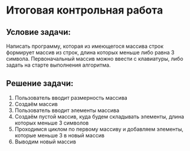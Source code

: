 # Итоговая контрольная работа

## Условие задачи:

Написать программу, которая из имеющегося массива строк формирует массив из строк, 
длина которых меньше либо равна 3 символа. 
Первоначальный массив можно ввести с клавиатуры, либо задать на старте выполнения алгоритма. 

## Решение задачи:
1. Пользователь вводит размерность массива
2. Создаём массив
3. Пользователь вводит элементы массива
4. Создаём пустой массив, куда будем складывать элементы, длина которых меньше 3 символов
5. Проходимся циклом по первому массиву и добавляем элементы, которые меньше 3 в новый массив 
6. Выводим новый массив 
